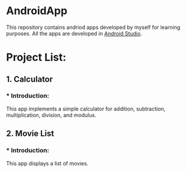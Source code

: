 # AndroidApp
This repository contains andriod apps developed by myself for learning purposes.
All the apps are developed in [Android Studio](https://developer.android.com/studio/index.html).

# Project List:
## 1. Calculator
### * Introduction:
This app implements a simple calculator for addition, subtraction, multiplication, division, and modulus.

## 2. Movie List
### * Introduction:
This app displays a list of movies.

